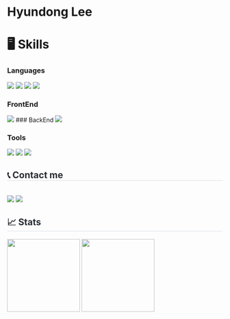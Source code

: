 # Hyundong Lee

# 🖥️ Skills
### Languages
<img src="https://img.shields.io/badge/C-A8B9CC?style=for-the-badge&logo=C&logoColor=white"> <img src="https://img.shields.io/badge/Python-3776AB?style=for-the-badge&logo=Python&logoColor=white">
<img src="https://img.shields.io/badge/Javascript-F7DF1E?style=for-the-badge&logo=Javascript&logoColor=white"> <img src="https://img.shields.io/badge/Java-007396?style=for-the-badge&logo=Java&logoColor=white">

### FrontEnd
<img src="https://img.shields.io/badge/HTML5-E34F26?style=for-the-badge&logo=HTML5&logoColor=white">
### BackEnd
<img src="https://img.shields.io/badge/Spring Boot-6DB33F?style=for-the-badge&logo=Spring Boot&logoColor=white">

### Tools
<img src="https://img.shields.io/badge/Xcode-147EFB?&style=for-the-badge&logo=Xcode&logoColor=white"> <img src="https://img.shields.io/badge/IntelliJ%20IDEA-000000.svg?&style=for-the-badge&logo=IntelliJ%20IDEA&logoColor=white">
<img src="https://img.shields.io/badge/vscode-007ACC?style=for-the-badge&logo=VisualStudioCode&logoColor=white">


<h2 style="border-bottom: 1px solid #d8dee4; color: #282d33;"> 📞 Contact me </h2> <br> 
<a href="mailto:lhd04ss@naver.com"><img src="https://img.shields.io/badge/naver-03C75A?style=for-the-badge&logo=naver&logoColor=white&link==mailto:lhd04ssl@naver.com"></a>
<a href="mailto:hyundongl@icloud.com"><img src="https://img.shields.io/badge/icloud-3693F3?style=for-the-badge&logo=icloud&logoColor=white&link==mailto:hyundongl@icloud.com"></a>


<h2 style="border-bottom: 1px solid #d8dee4; color: #282d33;"> 📈 Stats </h2>

<img src="https://github-readme-stats.vercel.app/api/top-langs/?username=hyundong-L&langs_count=10&layout=compact&theme=github_dark" style="height : 170px;"> <img src="https://github-readme-stats.vercel.app/api?username=hyundong-L&count_private=true&show_icons=true&theme=github_dark" style="height : 170px;">
